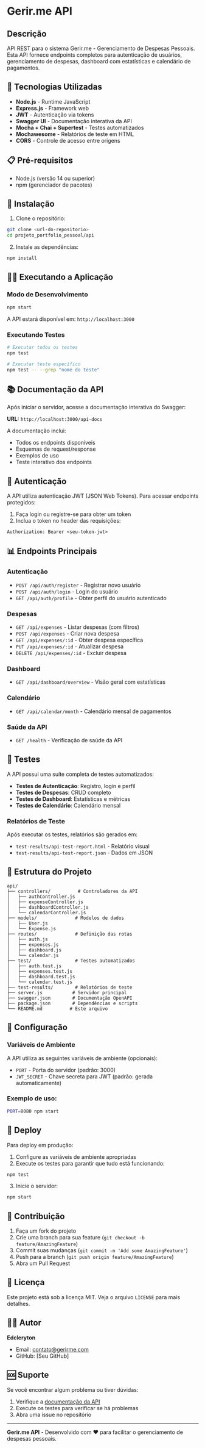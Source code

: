 # Gerir.me API

## Descrição

API REST para o sistema Gerir.me - Gerenciamento de Despesas Pessoais. Esta API fornece endpoints completos para autenticação de usuários, gerenciamento de despesas, dashboard com estatísticas e calendário de pagamentos.

## 🚀 Tecnologias Utilizadas

- **Node.js** - Runtime JavaScript
- **Express.js** - Framework web
- **JWT** - Autenticação via tokens
- **Swagger UI** - Documentação interativa da API
- **Mocha + Chai + Supertest** - Testes automatizados
- **Mochawesome** - Relatórios de teste em HTML
- **CORS** - Controle de acesso entre origens

## 📋 Pré-requisitos

- Node.js (versão 14 ou superior)
- npm (gerenciador de pacotes)

## 🔧 Instalação

1. Clone o repositório:
```bash
git clone <url-do-repositorio>
cd projeto_portfolio_pessoal/api
```

2. Instale as dependências:
```bash
npm install
```

## 🏃‍♂️ Executando a Aplicação

### Modo de Desenvolvimento
```bash
npm start
```

A API estará disponível em: `http://localhost:3000`

### Executando Testes
```bash
# Executar todos os testes
npm test

# Executar teste específico
npm test -- --grep "nome do teste"
```

## 📚 Documentação da API

Após iniciar o servidor, acesse a documentação interativa do Swagger:

**URL:** `http://localhost:3000/api-docs`

A documentação inclui:
- Todos os endpoints disponíveis
- Esquemas de request/response
- Exemplos de uso
- Teste interativo dos endpoints

## 🔐 Autenticação

A API utiliza autenticação JWT (JSON Web Tokens). Para acessar endpoints protegidos:

1. Faça login ou registre-se para obter um token
2. Inclua o token no header das requisições:
```
Authorization: Bearer <seu-token-jwt>
```

## 📊 Endpoints Principais

### Autenticação
- `POST /api/auth/register` - Registrar novo usuário
- `POST /api/auth/login` - Login do usuário
- `GET /api/auth/profile` - Obter perfil do usuário autenticado

### Despesas
- `GET /api/expenses` - Listar despesas (com filtros)
- `POST /api/expenses` - Criar nova despesa
- `GET /api/expenses/:id` - Obter despesa específica
- `PUT /api/expenses/:id` - Atualizar despesa
- `DELETE /api/expenses/:id` - Excluir despesa

### Dashboard
- `GET /api/dashboard/overview` - Visão geral com estatísticas

### Calendário
- `GET /api/calendar/month` - Calendário mensal de pagamentos

### Saúde da API
- `GET /health` - Verificação de saúde da API

## 🧪 Testes

A API possui uma suíte completa de testes automatizados:

- **Testes de Autenticação**: Registro, login e perfil
- **Testes de Despesas**: CRUD completo
- **Testes de Dashboard**: Estatísticas e métricas
- **Testes de Calendário**: Calendário mensal

### Relatórios de Teste

Após executar os testes, relatórios são gerados em:
- `test-results/api-test-report.html` - Relatório visual
- `test-results/api-test-report.json` - Dados em JSON

## 📁 Estrutura do Projeto

```
api/
├── controllers/          # Controladores da API
│   ├── authController.js
│   ├── expenseController.js
│   ├── dashboardController.js
│   └── calendarController.js
├── models/              # Modelos de dados
│   ├── User.js
│   └── Expense.js
├── routes/              # Definição das rotas
│   ├── auth.js
│   ├── expenses.js
│   ├── dashboard.js
│   └── calendar.js
├── test/                # Testes automatizados
│   ├── auth.test.js
│   ├── expenses.test.js
│   ├── dashboard.test.js
│   └── calendar.test.js
├── test-results/        # Relatórios de teste
├── server.js           # Servidor principal
├── swagger.json        # Documentação OpenAPI
├── package.json        # Dependências e scripts
└── README.md          # Este arquivo
```

## 🔧 Configuração

### Variáveis de Ambiente

A API utiliza as seguintes variáveis de ambiente (opcionais):

- `PORT` - Porta do servidor (padrão: 3000)
- `JWT_SECRET` - Chave secreta para JWT (padrão: gerada automaticamente)

### Exemplo de uso:
```bash
PORT=8080 npm start
```

## 🚀 Deploy

Para deploy em produção:

1. Configure as variáveis de ambiente apropriadas
2. Execute os testes para garantir que tudo está funcionando:
```bash
npm test
```
3. Inicie o servidor:
```bash
npm start
```

## 🤝 Contribuição

1. Faça um fork do projeto
2. Crie uma branch para sua feature (`git checkout -b feature/AmazingFeature`)
3. Commit suas mudanças (`git commit -m 'Add some AmazingFeature'`)
4. Push para a branch (`git push origin feature/AmazingFeature`)
5. Abra um Pull Request

## 📝 Licença

Este projeto está sob a licença MIT. Veja o arquivo `LICENSE` para mais detalhes.

## 👨‍💻 Autor

**Edcleryton**
- Email: contato@gerirme.com
- GitHub: [Seu GitHub]

## 🆘 Suporte

Se você encontrar algum problema ou tiver dúvidas:

1. Verifique a [documentação da API](http://localhost:3000/api-docs)
2. Execute os testes para verificar se há problemas
3. Abra uma issue no repositório

---

**Gerir.me API** - Desenvolvido com ❤️ para facilitar o gerenciamento de despesas pessoais.